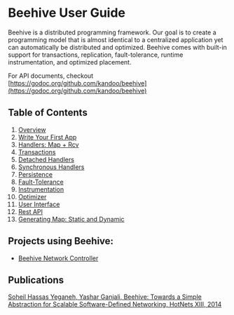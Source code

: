 # Beehive User Guide

Beehive is a distributed programming framework. Our goal is to create
a programming model that is almost identical to a centralized
application yet can automatically be distributed and optimized.
Beehive comes with built-in support for transactions, replication,
fault-tolerance, runtime instrumentation, and optimized placement.

For API documents, checkout
[https://godoc.org/github.com/kandoo/beehive](https://godoc.org/github.com/kandoo/beehive)

## Table of Contents
1. [Overview](overview.md)
1. [Write Your First App](helloworld.md)
1. [Handlers: Map + Rcv](handlers.md)
1. [Transactions](transactions.md)
1. [Detached Handlers](detached.md)
1. [Synchronous Handlers](sync.md)
1. [Persistence](persistence.md)
1. [Fault-Tolerance](fault-tolerance.md)
1. [Instrumentation](instrument.md)
1. [Optimizer](optimizer.md)
1. [User Interface](ui.md)
1. [Rest API](api.md)
1. [Generating Map: Static and Dynamic](compiler.md)

## Projects using Beehive:
- [Beehive Network Controller](https://github.com/kandoo/beehive-netctrl)

## Publications
[Soheil Hassas Yeganeh, Yashar Ganjali, Beehive: Towards a Simple Abstraction for Scalable Software-Defined Networking, HotNets XIII, 2014](http://conferences.sigcomm.org/hotnets/2014/papers/hotnets-XIII-final17.pdf)

